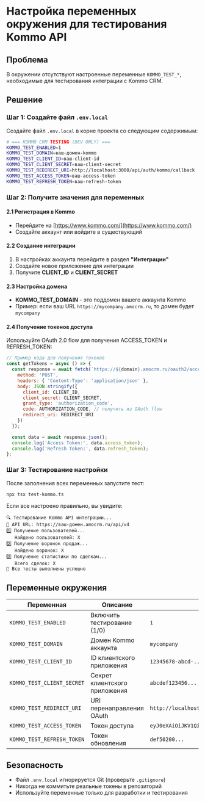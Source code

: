 # Настройка переменных окружения для тестирования Kommo API

## Проблема
В окружении отсутствуют настроенные переменные `KOMMO_TEST_*`, необходимые для тестирования интеграции с Kommo CRM.

## Решение

### Шаг 1: Создайте файл `.env.local`
Создайте файл `.env.local` в корне проекта со следующим содержимым:

```bash
# === KOMMO CRM TESTING (DEV ONLY) ===
KOMMO_TEST_ENABLED=1
KOMMO_TEST_DOMAIN=ваш-домен-kommo
KOMMO_TEST_CLIENT_ID=ваш-client-id
KOMMO_TEST_CLIENT_SECRET=ваш-client-secret
KOMMO_TEST_REDIRECT_URI=http://localhost:3000/api/auth/kommo/callback
KOMMO_TEST_ACCESS_TOKEN=ваш-access-token
KOMMO_TEST_REFRESH_TOKEN=ваш-refresh-token
```

### Шаг 2: Получите значения для переменных

#### 2.1 Регистрация в Kommo
- Перейдите на [https://www.kommo.com/](https://www.kommo.com/)
- Создайте аккаунт или войдите в существующий

#### 2.2 Создание интеграции
1. В настройках аккаунта перейдите в раздел **"Интеграции"**
2. Создайте новое приложение для интеграции
3. Получите **CLIENT_ID** и **CLIENT_SECRET**

#### 2.3 Настройка домена
- **KOMMO_TEST_DOMAIN** - это поддомен вашего аккаунта Kommo
- Пример: если ваш URL `https://mycompany.amocrm.ru`, то домен будет `mycompany`

#### 2.4 Получение токенов доступа
Используйте OAuth 2.0 flow для получения ACCESS_TOKEN и REFRESH_TOKEN:

```javascript
// Пример кода для получения токенов
const getTokens = async () => {
  const response = await fetch(`https://${domain}.amocrm.ru/oauth2/access_token`, {
    method: 'POST',
    headers: { 'Content-Type': 'application/json' },
    body: JSON.stringify({
      client_id: CLIENT_ID,
      client_secret: CLIENT_SECRET,
      grant_type: 'authorization_code',
      code: AUTHORIZATION_CODE, // получить из OAuth flow
      redirect_uri: REDIRECT_URI
    })
  });

  const data = await response.json();
  console.log('Access Token:', data.access_token);
  console.log('Refresh Token:', data.refresh_token);
};
```

### Шаг 3: Тестирование настройки
После заполнения всех переменных запустите тест:

```bash
npx tsx test-kommo.ts
```

Если все настроено правильно, вы увидите:
```
🔍 Тестирование Kommo API интеграции...
🔧 API URL: https://ваш-домен.amocrm.ru/api/v4
1️⃣ Получение пользователей...
   Найдено пользователей: X
2️⃣ Получение воронок продаж...
   Найдено воронок: X
3️⃣ Получение статистики по сделкам...
   Всего сделок: X
🎉 Все тесты выполнены успешно
```

## Переменные окружения

| Переменная | Описание | Пример |
|------------|----------|---------|
| `KOMMO_TEST_ENABLED` | Включить тестирование (1/0) | `1` |
| `KOMMO_TEST_DOMAIN` | Домен Kommo аккаунта | `mycompany` |
| `KOMMO_TEST_CLIENT_ID` | ID клиентского приложения | `12345678-abcd-...` |
| `KOMMO_TEST_CLIENT_SECRET` | Секрет клиентского приложения | `abcdef123456...` |
| `KOMMO_TEST_REDIRECT_URI` | URI перенаправления OAuth | `http://localhost:3000/api/auth/kommo/callback` |
| `KOMMO_TEST_ACCESS_TOKEN` | Токен доступа | `eyJ0eXAiOiJKV1QiLCJhbGciOiJSUzI1NiJ9...` |
| `KOMMO_TEST_REFRESH_TOKEN` | Токен обновления | `def50200...` |

## Безопасность
- Файл `.env.local` игнорируется Git (проверьте `.gitignore`)
- Никогда не коммитьте реальные токены в репозиторий
- Используйте переменные только для разработки и тестирования
